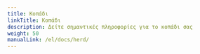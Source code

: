 ```yaml
---
title: Κοπάδι
linkTitle: Κοπάδι
description: Δείτε σημαντικές πληροφορίες για το κοπάδι σας
weight: 50
manualLink: /el/docs/herd/
---
```

<script>
  window.location.href = "/el/docs/herd/";
</script>
